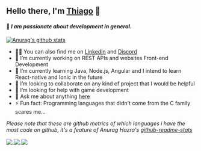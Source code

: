 ## Hello there, I'm [Thiago](//teethew.github.io) 👋

#### 🚀 *I am passionate about development in general.*

<a href="https://github.com/anuraghazra/github-readme-stats">
  <img align="center" src="https://github-readme-stats.anuraghazra1.vercel.app/api?username=Teethew&show_icons=true&include_all_commits=true&theme=midnight-purple" alt="Anurag's github stats" />
</a>



<br>

- 👨‍💻 You can also find me on [LinkedIn](//linkedin.com/in/taraujocrispim) and [Discord](https://discord.gg/fsu6yyC)
- 🔭 I’m currently working on REST APIs and websites Front-end Development
- 🌱 I’m currently learning Java, Node.js, Angular and I intend to learn React-native and Ionic in the future
- 👯 I’m looking to collaborate on any kind of project that I would be helpful
- 🤔 I’m looking for help with game development
- 💬 Ask me about anything [here](https://github.com/Teethew/Teethew/issues)
- ⚡ Fun fact: Programming languages that didn't come from the C family scares me...

*Please note that these are github metrics of which languages i have the most code on github, it's a feature of Anurag Hazra's [github-readme-stats](https://github.com/anuraghazra/github-readme-stats)*

<a href="https://github.com/anuraghazra/github-readme-stats">
      <!-- Change the `github-readme-stats.anuraghazra1.vercel.app` to `github-readme-stats.vercel.app`  -->
      <img align="center" src="https://github-readme-stats.vercel.app/api/pin/?username=Teethew&repo=ProjetoIntegrador&theme=midnight-purple" />
</a>    



<a href="https://github.com/anuraghazra/anuraghazra.github.io">
      <!-- Change the `github-readme-stats.anuraghazra1.vercel.app` to `github-readme-stats.vercel.app`  -->
      <img align="center" src="https://github-readme-stats.vercel.app/api/pin/?username=Teethew&repo=teethew.github.io&theme=midnight-purple" />
</a>

<a href="https://github.com/anuraghazra/github-readme-stats">
      <!-- Change the `github-readme-stats.anuraghazra1.vercel.app` to `github-readme-stats.vercel.app`  -->
      <img align="center" src="https://github-readme-stats.anuraghazra1.vercel.app/api/top-langs/?username=Teethew&layout=compact&theme=midnight-purple" />
</a>

